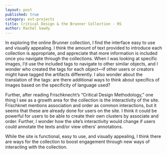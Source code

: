 ```yaml
---
layout: post
published: true
category: ext-projects
title: Critical Design & the Brunner Collection - RS
author: Rachel Sawdy
---
```

In exploring the online Brunner collection, I find the interface easy to use and visually appealing. I think the amount of text provided to introduce each collection is appropriate, and appreciate that more information is included once you navigate through the collections. When I was looking at specific images, I’d use the included tags to navigate to other similar objects, and I wonder who created the tags for each object—if other users or creators might have tagged the artifacts differently. I also wonder about the translation of the tags: are there additional ways to think about specifics of images based on the specificity of language used? 

Further, after reading Frischknecht’s “Critical Design Methodology,” one thing I see as a growth area for the collection is the interactivity of the site. Frischknet mentions association and order as common interactions, but it seems that these are already done for users on the site. I think it could be powerful for users to be able to create their own clusters by associate and order. Further, I wonder how the site’s interactivity would change if users could annotate the texts and/or view others’ annotations.

While the site is functional, easy to use, and visually appealing, I think there are ways for the collection to boost engagement through new ways of interacting with the collection. 